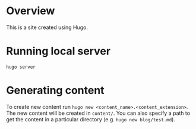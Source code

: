 # Overview

This is a site created using Hugo.

# Running local server

`hugo server`

# Generating content

To create new content run `hugo new <content_name>.<content_extension>`. The new content will be created in `content/`. You can also specify a path to get the content in a particular directory (e.g. `hugo new blog/test.md`).
